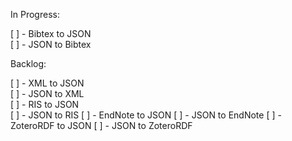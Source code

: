 In Progress:

[ ] - Bibtex to JSON  
[ ] - JSON to Bibtex

Backlog:

[ ] - XML to JSON  
[ ] - JSON to XML  
[ ] - RIS to JSON  
[ ] - JSON to RIS
[ ] - EndNote to JSON
[ ] - JSON to EndNote
[ ] - ZoteroRDF to JSON
[ ] - JSON to ZoteroRDF
